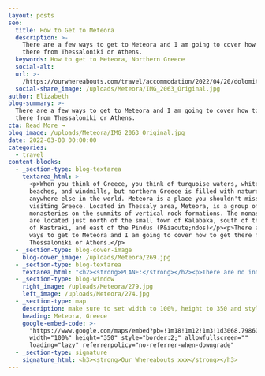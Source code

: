 ```yaml
---
layout: posts
seo:
  title: How to Get to Meteora
  description: >-
    There are a few ways to get to Meteora and I am going to cover how to get
    there from Thessaloniki or Athens.
  keywords: How to get to Meteora, Northern Greece
  social-alt:
  url: >-
    /https://ourwhereabouts.com/travel/accommodation/2022/04/20/dolomites-travel-guide.html
  social-share_image: /uploads/Meteora/IMG_2063_Original.jpg
author: Elizabeth
blog-summary: >-
  There are a few ways to get to Meteora and I am going to cover how to get
  there from Thessaloniki or Athens.
cta: Read More →
blog_image: /uploads/Meteora/IMG_2063_Original.jpg
date: 2022-03-08 00:00:00
categories:
  - travel
content-blocks:
  - _section-type: blog-textarea
    textarea_html: >-
      <p>When you think of Greece, you think of turquoise waters, white sandy
      beaches, and windmills, but northern Greece is filled with nature unlike
      anywhere else in the world. Meteora is a place you shouldn't miss while
      visiting Greece. Located in Thessaly area, Meteora, is a group of
      monasteries on the summits of vertical rock formations. The monasteries
      are located just north of the small town of Kalabaka, south of the village
      of Kastraki, and east of the Pindus (P&iacute;ndos)</p><p>There are a few
      ways to get to Meteora and I am going to cover how to get there from
      Thessaloniki or Athens.</p>
  - _section-type: blog-cover-image
    blog-cover_image: /uploads/Meteora/269.jpg
  - _section-type: blog-textarea
    textarea_html: "<h2><strong>PLANE:</strong></h2><p>There are no international airports in Meteora therefore if you're coming from out of the country <strong>the best airport</strong> to land in is <strong>Thessaloniki Airport Makedonia.</strong> It is the closest, about 254 km away.</p><p>The other options include:</p><ul><li>Athens Airport (Greece) is about 372 km away.</li><li>Skopje International Airport (North Macedonia) is 212 km away.</li></ul><p>\_</p><h2><strong>CAR:</strong></h2><p>Renting a car might be the most convenient way to explore Meteora and move around at your own pace. For tips on renting a car<a href=\"https://www.ourwhereabouts.com/post/tips-for-renting-a-car\"> Click here!</a></p><p>\_</p><h2><strong>Renting a car:</strong></h2><p><strong>Where?</strong> Thessaloniki Airport Makedonia. This Airport is located 30 minutes away from the center of Thessaloniki.</p><p><strong>Company:</strong> We rented the car through Budget.</p><p><strong>Cost:</strong> 146 Euro for an automatic car.</p><p><strong>Gas Cost:</strong> We spent 26 EUR and drove about 476 in total.</p><p><strong>Toll roads: </strong>We spent<strong> </strong>7 EUR in total.</p><p>\_</p><h2><a href=\"https://travel.usnews.com/Monterey_CA/\"><strong>︎</strong></a><strong>Should you rent a car?</strong></h2><p>Our recommendation is YES! Nothing beats the freedom you have when you're driving. Once you leave the city and reach nature it is beautiful.</p><p>You could rely on public transportation but it shouldn't be the first option. There are buses around to the villages near Meteora but and from the villages, you'll either take a taxi or a bus to Meteora. Do remember arrival time will be based on availability and timing of the public transportation.</p><p>\_</p><h2><strong>Do you have to rent a car?</strong></h2><p>No. Saying that a car offers more flexibility and is a time saver.</p><p>\_</p><p>\_</p><h2><strong>TRAINS:</strong></h2><p>The second best option is taking the train to Kalabaka, which is the village below Meteora. The name of the train company from both Athens and Thessaloniki is Trainose, you can order tickets online and reserve a spot. Do know that the trains run less frequently on weekends.</p><p><strong>Do take into consideration when using the traveling by train, bus transportation will be required, adding more time to your travel.</strong></p><p>\_</p><h2><strong>Trains From Thessaloniki:</strong></h2><p>In order to get a train to Meteora, you have to get to New Railway Station, or<strong> “Neos Sidirodromikos Stathmos”</strong> at Thessaloniki.</p><p>Thessaloniki doesn't have a Metro, so you'll need to take a taxi or bus to the Train Station. If you're coming from the airport you can take the 78 bus to the railway station.</p><p><strong>Price: </strong>27 EURO per adult for one direction.</p><p><strong>Duration: </strong>about 3 hours. <strong>Direct route: </strong>This route is NOT direct. You'll have to exchange trains at Palaeofarsalos.</p><p>\_</p><h2><strong>Trains From Athens:</strong></h2><p>Trains for Kalabaka leave from <strong>Larissa Train Station</strong>, which is the main train station. To get there, take metro line 2 (Red Line) from the Syntagma stop towards Anthoupoli.</p><h4><strong>Direct Train:</strong></h4><p><strong>Line:&nbsp;</strong>884 ΑΠ<br /><strong>Price: </strong>33 EURO per adult for one direction.</p><p><strong>Duration: </strong>4 hours.</p><p><strong>Direct route: </strong>Departures every morning at 7:20 am there is a direct train.</p><p>\_</p><h4><strong>Not Direct:</strong></h4><p><strong>Line: </strong>52 IC and 1882 ΑΠ</p><p><strong>Price: </strong>36 EURO per adult for one direction.</p><p><strong>Duration: </strong>3 hours and 31 minutes.</p><p>\_</p><h2><strong>BUSES:</strong></h2><p>This is a little trickier than taking a train since you'll have to take public transportation to the bus stop and once you get on the bus in the direction of Meteora you will need to exchange buses at Trikala, which is a city 15 minutes away from Kalabaka. The bus company that runs buses from both Athens and Thessaloniki to Trikala is KTEL Grevenon.</p><p>\_</p><p>Once you're in Kalambaka and you'd like to reach Meteora's Monasteries, here are ways you can do so:</p><ul><li>Hike (3.1km)</li><li>Taxi (4.9km) should cost around 5-7 EURO.</li><li>Bus - There is a bus that runs twice a day and costs 2.7 EURO.</li></ul><p>\_</p><h2><strong>Buses From Thessaloniki:</strong></h2><p>You will need to the bus station (KTEL). Getting to the bus station from the airport is probably the easiest thing in Thessaloniki, as public bus line 78 (or 78N at night) starts at the airport and ends at the bus station. If you're coming from the city you have more bus lines 1, 8, 12, 45, 80, 81, 82A, 82B, 82E, 82K, 89A, 89B.</p><p><strong>Price:</strong> 19-25 EURO per person for one way. <strong>Duration: </strong>3 hours 20 minutes. <strong>Operation:</strong> It runs 3 times a week.</p><p>\_</p><p>\_</p><h2><strong>Buses From Athens:</strong></h2><p>You will need to get to the<strong> Liosion Bus Terminal (KTEL) </strong>To get there, take metro 1 (Green line) at the Monastiraki stop in the Athens city center.</p><p><strong>Price:</strong> 31 EURO per person for one way.</p><p><strong>Duration: </strong>4 hours and 45 minutes. <strong>Operation:</strong> It runs 6 times a week.</p><p>\_</p><h2><strong>DAILY TOURS:</strong></h2><p>Most people go to Meteora for one day. We spent 3 days and recommend you visit for at least 2 days.</p><p>There are quite a few options here are just a few so you get an understanding of the trip:</p><p>\_</p><h2><strong>Meteora Day Trip by Train from Athens - 107$</strong></h2><p>\_</p><ul><li>What it includes: Round-trip shared transfers in Kalabaka, Round-trip rail tickets based on your choice, Expert English speaking escort, Transport by air-conditioned vehicle with WiFi, Panoramic views of the six active monasteries, Visit three Monasteries and the hermit caves of Badovas, Free Map and bottle of water, Local taxes.</li><li>Doesn't include: Hotel pick-up and drop-off service in Athens, Food and drinks, Entrance fees of the Monasteries (Each is 3 EURO).<br /><br />\_</li></ul><h2><strong>Meteora Day Trip from Thessaloniki - 63.97$</strong></h2><p>\_</p><ul><li>What it includes: Round-trip shared transfers in Kalabaka, Round-trip rail tickets based on your choice, Expert English speaking escort, Transport by air-conditioned vehicle with WiFi, Panoramic views of the six active monasteries, Visit three Monasteries and the hermit caves of Badovas, Free Map and bottle of water, Local taxes</li><li>Doesn't include: Hotel pick-up and drop-off service in Athens, Food and drinks, Entrance fees of the Monasteries</li></ul>"
  - _section-type: blog-window
    right_image: /uploads/Meteora/279.jpg
    left_image: /uploads/Meteora/274.jpg
  - _section-type: map
    description: make sure to set width to 100%, height to 350 and style to border 2
    heading: Meteora, Greece
    google-embed-code: >-
      "https://www.google.com/maps/embed?pb=!1m18!1m12!1m3!1d3068.798606323952!2d21.628400915538794!3d39.721708505537755!2m3!1f0!2f0!3f0!3m2!1i1024!2i768!4f13.1!3m3!1m2!1s0x13590faee8327f39%3A0x7127add4d8bc32ff!2sMeteora!5e0!3m2!1sen!2sth!4v1650431576319!5m2!1sen!2sth"
      width="100%" height="350" style="border:2;" allowfullscreen=""
      loading="lazy" referrerpolicy="no-referrer-when-downgrade"
  - _section-type: signature
    signature_html: <h3><strong>Our Whereabouts xxx</strong></h3>
---
```

